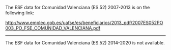 The ESF data for Comunidad Valenciana (ES.52) 2007-2013 is on the following link:

http://www.empleo.gob.es/uafse/es/beneficiarios/2013_pdf/2007ES052PO003_PO_FSE_COMUNIDAD_VALENCIANA.pdf

---

The ESF data for Comunidad Valenciana (ES.52) 2014-2020 is not available.
